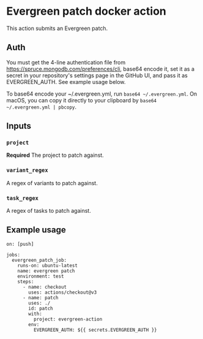 # Evergreen patch docker action

This action submits an Evergreen patch.

## Auth

You must get the 4-line authentication file from
https://spruce.mongodb.com/preferences/cli, base64 encode it, set it as a
secret in your repository's settings page in the GitHub UI, and pass it as
EVERGREEN_AUTH. See example usage below.

To base64 encode your ~/.evergreen.yml, run `base64 ~/.evergreen.yml`. On
macOS, you can copy it directly to your clipboard by `base64 ~/.evergreen.yml | pbcopy`.

## Inputs

### `project`

**Required** The project to patch against.

### `variant_regex`

A regex of variants to patch against.

### `task_regex`

A regex of tasks to patch against.

## Example usage

```
on: [push]

jobs:
  evergreen_patch_job:
    runs-on: ubuntu-latest
    name: evergreen patch
    environment: test
    steps:
      - name: checkout
        uses: actions/checkout@v3
      - name: patch
        uses: ./
        id: patch
        with:
          project: evergreen-action
        env:
          EVERGREEN_AUTH: ${{ secrets.EVERGREEN_AUTH }}
```
